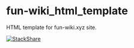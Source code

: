 # fun-wiki_html_template
HTML template for fun-wiki.xyz site. 

[![StackShare](https://img.shields.io/badge/tech-stack-0690fa.svg?style=flat)](https://stackshare.io/Cryden/fun-wiki)
